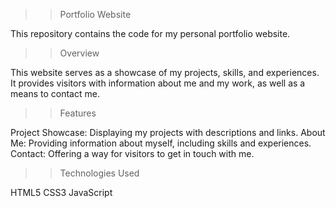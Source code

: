 >>Portfolio Website

This repository contains the code for my personal portfolio website.

>>Overview

This website serves as a showcase of my projects, skills, and experiences. It provides visitors with information about me and my work, as well as a means to contact me.

>>Features

Project Showcase: Displaying my projects with descriptions and links.
About Me: Providing information about myself, including skills and experiences.
Contact: Offering a way for visitors to get in touch with me.

>>Technologies Used

HTML5
CSS3
JavaScript
